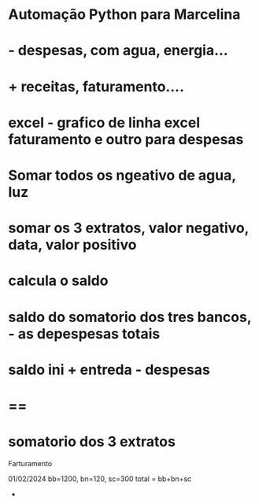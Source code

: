 # Automação Python para Marcelina


# - despesas, com agua, energia...
# + receitas, faturamento....
# excel - grafico de linha excel faturamento e outro para despesas
# Somar todos os ngeativo de agua, luz
# somar os 3 extratos, valor negativo, data, valor positivo
# calcula o saldo 
# saldo do somatorio dos tres bancos, - as depespesas totais 

# saldo ini + entreda - despesas
#            == 
# somatorio dos 3 extratos

Farturamento

01/02/2024
bb=1200, bn=120, sc=300
total = bb+bn+sc 

-